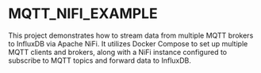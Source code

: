 # MQTT_NIFI_EXAMPLE
This project demonstrates how to stream data from multiple MQTT brokers to InfluxDB via Apache NiFi. It utilizes Docker Compose to set up multiple MQTT clients and brokers, along with a NiFi instance configured to subscribe to MQTT topics and forward data to InfluxDB.
